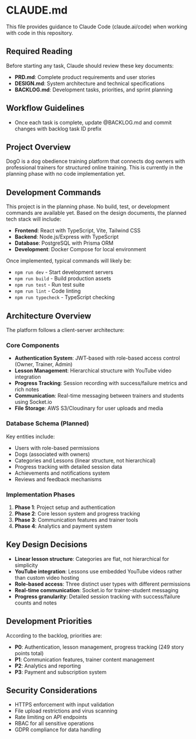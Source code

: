 # CLAUDE.md

This file provides guidance to Claude Code (claude.ai/code) when working with code in this repository.

## Required Reading
Before starting any task, Claude should review these key documents:
- **PRD.md**: Complete product requirements and user stories
- **DESIGN.md**: System architecture and technical specifications
- **BACKLOG.md**: Development tasks, priorities, and sprint planning

## Workflow Guidelines
- Once each task is complete, update @BACKLOG.md and commit changes with backlog task ID prefix

## Project Overview
DogO is a dog obedience training platform that connects dog owners with professional trainers for structured online training. This is currently in the planning phase with no code implementation yet.

## Development Commands
This project is in the planning phase. No build, test, or development commands are available yet. Based on the design documents, the planned tech stack will include:

- **Frontend**: React with TypeScript, Vite, Tailwind CSS
- **Backend**: Node.js/Express with TypeScript
- **Database**: PostgreSQL with Prisma ORM
- **Development**: Docker Compose for local environment

Once implemented, typical commands will likely be:
- `npm run dev` - Start development servers
- `npm run build` - Build production assets
- `npm run test` - Run test suite
- `npm run lint` - Code linting
- `npm run typecheck` - TypeScript checking

## Architecture Overview
The platform follows a client-server architecture:

### Core Components
- **Authentication System**: JWT-based with role-based access control (Owner, Trainer, Admin)
- **Lesson Management**: Hierarchical structure with YouTube video integration
- **Progress Tracking**: Session recording with success/failure metrics and rich notes
- **Communication**: Real-time messaging between trainers and students using Socket.io
- **File Storage**: AWS S3/Cloudinary for user uploads and media

### Database Schema (Planned)
Key entities include:
- Users with role-based permissions
- Dogs (associated with owners)
- Categories and Lessons (linear structure, not hierarchical)
- Progress tracking with detailed session data
- Achievements and notifications system
- Reviews and feedback mechanisms

### Implementation Phases
1. **Phase 1**: Project setup and authentication
2. **Phase 2**: Core lesson system and progress tracking
3. **Phase 3**: Communication features and trainer tools
4. **Phase 4**: Analytics and payment system

## Key Design Decisions
- **Linear lesson structure**: Categories are flat, not hierarchical for simplicity
- **YouTube integration**: Lessons use embedded YouTube videos rather than custom video hosting
- **Role-based access**: Three distinct user types with different permissions
- **Real-time communication**: Socket.io for trainer-student messaging
- **Progress granularity**: Detailed session tracking with success/failure counts and notes

## Development Priorities
According to the backlog, priorities are:
- **P0**: Authentication, lesson management, progress tracking (249 story points total)
- **P1**: Communication features, trainer content management
- **P2**: Analytics and reporting
- **P3**: Payment and subscription system

## Security Considerations
- HTTPS enforcement with input validation
- File upload restrictions and virus scanning
- Rate limiting on API endpoints
- RBAC for all sensitive operations
- GDPR compliance for data handling
